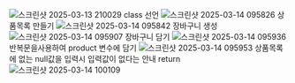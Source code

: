 ![스크린샷 2025-03-13 210029](https://github.com/user-attachments/assets/d0817455-54c0-42f2-8de6-4b28869ba4f7)
class 선언
![스크린샷 2025-03-14 095826](https://github.com/user-attachments/assets/eb77cebe-c405-4c06-bf0e-d76afe9efc79)
상품목록 만들기
![스크린샷 2025-03-14 095842](https://github.com/user-attachments/assets/ab5dbf50-f353-46af-829a-4fead7ddda9a)
장바구니 생성
![스크린샷 2025-03-14 095907](https://github.com/user-attachments/assets/1db3241a-9be4-4886-8ae2-65bcb30b361a)
장바구니 담기
![스크린샷 2025-03-14 095936](https://github.com/user-attachments/assets/bc7864bb-f2f1-41c3-b106-0c77ea2fd056)
반복문을사용하여 product 변수에 담기
![스크린샷 2025-03-14 095953](https://github.com/user-attachments/assets/d0bb7448-e01b-42e4-83e1-b9081512834c)
상품목록에 없는 null값을 입력시 입력값이 없다는 안내 return
![스크린샷 2025-03-14 100109](https://github.com/user-attachments/assets/f3c41ac9-4441-4491-b5ad-38a8c6c7e0e8)
